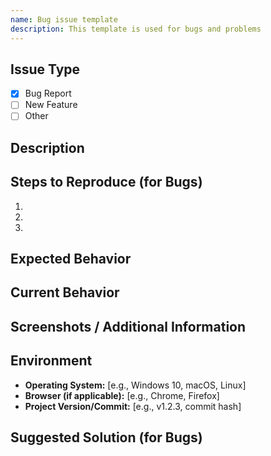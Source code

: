 ```yaml
---
name: Bug issue template
description: This template is used for bugs and problems
---
```


## Issue Type

- [x] Bug Report
- [ ] New Feature
- [ ] Other

## Description

<!-- Provide a clear and concise description of the issue. -->

## Steps to Reproduce (for Bugs)

<!-- If this is a bug report, provide detailed steps to reproduce the issue. Include any relevant error messages or logs. -->

1.
2.
3.

## Expected Behavior

<!-- Describe what you expected to happen. -->

## Current Behavior

<!-- Describe what is currently happening and how it differs from the expected behavior. -->

## Screenshots / Additional Information

<!-- If applicable, include screenshots or additional information that can help understand the issue. -->

## Environment

- **Operating System:** [e.g., Windows 10, macOS, Linux]
- **Browser (if applicable):** [e.g., Chrome, Firefox]
- **Project Version/Commit:** [e.g., v1.2.3, commit hash]

## Suggested Solution (for Bugs)

<!-- If you have any ideas on how to solve this bug, provide them here. -->
